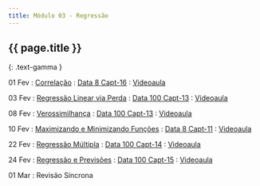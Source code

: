 ```yaml
---
title: Módulo 03 - Regressão
---
```


## {{ page.title }}
{: .text-gamma }

01 Fev
: [Correlação](TODO)
  : [Data 8 Capt-16](https://www.inferentialthinking.com/chapters/16/Inference_for_Regression.html)
: [Videoaula](https://www.youtube.com/playlist?list=PL4B0y0yqpKCKvQoR__Z77ndyw-9cgsm83)

03 Fev
: [Regressão Linear via Perda](TODO)
  : [Data 100 Capt-13](https://www.textbook.ds100.org/ch/13/linear_models.html)
: [Videoaula](https://www.youtube.com/playlist?list=PL4B0y0yqpKCJLZn3s9D1G6y13FhRLiNa2)

08 Fev
: [Verossimilhança](TODO)
  : [Data 100 Capt-13](https://www.textbook.ds100.org/ch/13/linear_models.html)
: [Videoaula](https://www.youtube.com/playlist?list=PL4B0y0yqpKCIk7hyajkrnuYNkbjEow_e4)

10 Fev
: [Maximizando e Minimizando Funções](TODO)
  : [Data 8 Capt-11](https://www.textbook.ds100.org/ch/11/gradient_descent.html)
: [Videoaula](https://www.youtube.com/playlist?list=PL4B0y0yqpKCKfamZgFXYgWPx2-uUsQYIm)

22 Fev
: [Regressão Múltipla](TODO)
  : [Data 100 Capt-14](https://www.textbook.ds100.org/ch/14/feature_engineering.html)
: [Videoaula](https://www.youtube.com/playlist?list=PL4B0y0yqpKCLoSeaCRR9Mz6LkLDJuADKB)

24 Fev
: [Regressão e Previsões](TODO)
  : [Data 100 Capt-15](https://www.textbook.ds100.org/ch/15/bias_intro.html)
: [Videoaula](https://www.youtube.com/playlist?list=PL4B0y0yqpKCJHhLSEO3QvjCdZsuWyQij8)

01 Mar
: Revisão Síncrona
